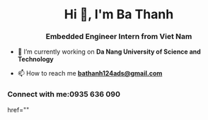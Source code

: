 <h1 align="center">Hi 👋, I'm Ba Thanh</h1>
<h3 align="center">Embedded Engineer Intern from Viet Nam</h3>

- 🔭 I’m currently working on **Da Nang University of Science and Technology**

- 📫 How to reach me **bathanh124ads@gmail.com**

<h3 align="left">Connect with me:0935 636 090</h3>
<p align="left">
href=""
</p>

